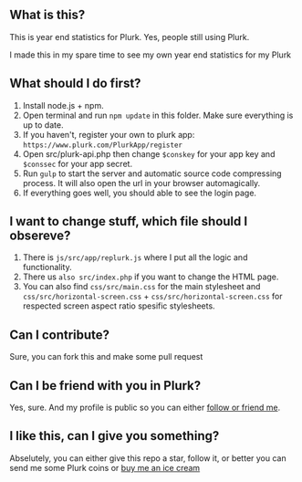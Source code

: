 ## What is this?

This is year end statistics for Plurk. Yes, people still using Plurk.

I made this in my spare time to see my own year end statistics for my Plurk

## What should I do first?

1. Install node.js + npm.
2. Open terminal and run `npm update` in this folder. Make sure everything is up to date.
3. If you haven't, register your own to plurk app: `https://www.plurk.com/PlurkApp/register`
4. Open src/plurk-api.php then change `$conskey` for your app key and  `$conssec` for your app secret.
5. Run `gulp` to start the server and automatic source code compressing process. It will also open the url in your browser automagically.
6. If everything goes well, you should able to see the login page.

## I want to change stuff, which file should I obsereve?

1. There is `js/src/app/replurk.js` where I put all the logic and functionality.
2. There us `also src/index.php` if you want to change the HTML page.
3. You can also find `css/src/main.css` for the main stylesheet and `css/src/horizontal-screen.css` + `css/src/horizontal-screen.css` for respected screen aspect ratio spesific stylesheets.

## Can I contribute?

Sure, you can fork this and make some pull request

## Can I be friend with you in Plurk?

Yes, sure. And my profile is public so you can either [follow or friend me](https://plurk.com/dwan).

## I like this, can I give you something?

Abselutely, you can either give this repo a star, follow it, or better you can send me some Plurk coins or [buy me an ice cream](https://buymeacoffee.com/dwaan)